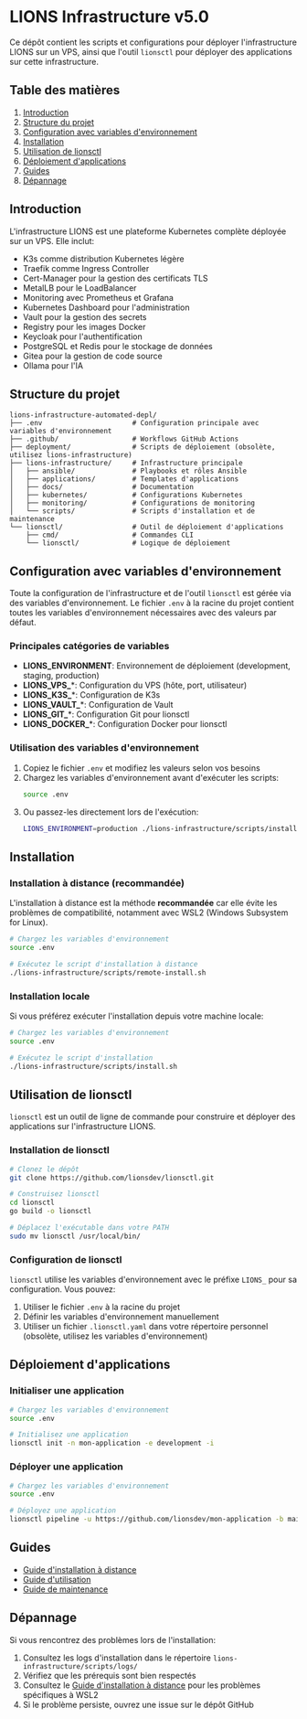 # LIONS Infrastructure v5.0

Ce dépôt contient les scripts et configurations pour déployer l'infrastructure LIONS sur un VPS, ainsi que l'outil `lionsctl` pour déployer des applications sur cette infrastructure.

## Table des matières

1. [Introduction](#introduction)
2. [Structure du projet](#structure-du-projet)
3. [Configuration avec variables d'environnement](#configuration-avec-variables-denvironnement)
4. [Installation](#installation)
5. [Utilisation de lionsctl](#utilisation-de-lionsctl)
6. [Déploiement d'applications](#déploiement-dapplications)
7. [Guides](#guides)
8. [Dépannage](#dépannage)

## Introduction

L'infrastructure LIONS est une plateforme Kubernetes complète déployée sur un VPS. Elle inclut:

- K3s comme distribution Kubernetes légère
- Traefik comme Ingress Controller
- Cert-Manager pour la gestion des certificats TLS
- MetalLB pour le LoadBalancer
- Monitoring avec Prometheus et Grafana
- Kubernetes Dashboard pour l'administration
- Vault pour la gestion des secrets
- Registry pour les images Docker
- Keycloak pour l'authentification
- PostgreSQL et Redis pour le stockage de données
- Gitea pour la gestion de code source
- Ollama pour l'IA

## Structure du projet

```
lions-infrastructure-automated-depl/
├── .env                      # Configuration principale avec variables d'environnement
├── .github/                  # Workflows GitHub Actions
├── deployment/               # Scripts de déploiement (obsolète, utilisez lions-infrastructure)
├── lions-infrastructure/     # Infrastructure principale
│   ├── ansible/              # Playbooks et rôles Ansible
│   ├── applications/         # Templates d'applications
│   ├── docs/                 # Documentation
│   ├── kubernetes/           # Configurations Kubernetes
│   ├── monitoring/           # Configurations de monitoring
│   └── scripts/              # Scripts d'installation et de maintenance
└── lionsctl/                 # Outil de déploiement d'applications
    ├── cmd/                  # Commandes CLI
    └── lionsctl/             # Logique de déploiement
```

## Configuration avec variables d'environnement

Toute la configuration de l'infrastructure et de l'outil `lionsctl` est gérée via des variables d'environnement. Le fichier `.env` à la racine du projet contient toutes les variables d'environnement nécessaires avec des valeurs par défaut.

### Principales catégories de variables

- **LIONS_ENVIRONMENT**: Environnement de déploiement (development, staging, production)
- **LIONS_VPS_***: Configuration du VPS (hôte, port, utilisateur)
- **LIONS_K3S_***: Configuration de K3s
- **LIONS_VAULT_***: Configuration de Vault
- **LIONS_GIT_***: Configuration Git pour lionsctl
- **LIONS_DOCKER_***: Configuration Docker pour lionsctl

### Utilisation des variables d'environnement

1. Copiez le fichier `.env` et modifiez les valeurs selon vos besoins
2. Chargez les variables d'environnement avant d'exécuter les scripts:
   ```bash
   source .env
   ```
3. Ou passez-les directement lors de l'exécution:
   ```bash
   LIONS_ENVIRONMENT=production ./lions-infrastructure/scripts/install.sh
   ```

## Installation

### Installation à distance (recommandée)

L'installation à distance est la méthode **recommandée** car elle évite les problèmes de compatibilité, notamment avec WSL2 (Windows Subsystem for Linux).

```bash
# Chargez les variables d'environnement
source .env

# Exécutez le script d'installation à distance
./lions-infrastructure/scripts/remote-install.sh
```

### Installation locale

Si vous préférez exécuter l'installation depuis votre machine locale:

```bash
# Chargez les variables d'environnement
source .env

# Exécutez le script d'installation
./lions-infrastructure/scripts/install.sh
```

## Utilisation de lionsctl

`lionsctl` est un outil de ligne de commande pour construire et déployer des applications sur l'infrastructure LIONS.

### Installation de lionsctl

```bash
# Clonez le dépôt
git clone https://github.com/lionsdev/lionsctl.git

# Construisez lionsctl
cd lionsctl
go build -o lionsctl

# Déplacez l'exécutable dans votre PATH
sudo mv lionsctl /usr/local/bin/
```

### Configuration de lionsctl

`lionsctl` utilise les variables d'environnement avec le préfixe `LIONS_` pour sa configuration. Vous pouvez:

1. Utiliser le fichier `.env` à la racine du projet
2. Définir les variables d'environnement manuellement
3. Utiliser un fichier `.lionsctl.yaml` dans votre répertoire personnel (obsolète, utilisez les variables d'environnement)

## Déploiement d'applications

### Initialiser une application

```bash
# Chargez les variables d'environnement
source .env

# Initialisez une application
lionsctl init -n mon-application -e development -i
```

### Déployer une application

```bash
# Chargez les variables d'environnement
source .env

# Déployez une application
lionsctl pipeline -u https://github.com/lionsdev/mon-application -b main -e development
```

## Guides

- [Guide d'installation à distance](lions-infrastructure/docs/guides/remote-installation.md)
- [Guide d'utilisation](lions-infrastructure/docs/guides/user-guide.md)
- [Guide de maintenance](lions-infrastructure/docs/guides/maintenance-guide.md)

## Dépannage

Si vous rencontrez des problèmes lors de l'installation:

1. Consultez les logs d'installation dans le répertoire `lions-infrastructure/scripts/logs/`
2. Vérifiez que les prérequis sont bien respectés
3. Consultez le [Guide d'installation à distance](lions-infrastructure/docs/guides/remote-installation.md) pour les problèmes spécifiques à WSL2
4. Si le problème persiste, ouvrez une issue sur le dépôt GitHub